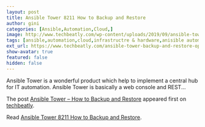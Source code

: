 ```yaml
---
layout: post
title: Ansible Tower 8211 How to Backup and Restore
author: gini
categories: [Ansible,Automation,Cloud,]
image: http://www.techbeatly.com/wp-content/uploads/2019/09/ansible-tower-backup-and-restore-operations-1.jpg
tags: [ansible,automation,cloud,infrastructre & hardware,anisible automation,ansible tower,ansible tower – backup and restore operations,backup ansible,how to backup ansible tower,how to restore ansible tower,]
ext_url: https://www.techbeatly.com/ansible-tower-backup-and-restore-operations/
show-avatar: true
featured: false
hidden: false
---
```


<p>Ansible Tower is a wonderful product which help to implement a central hub for IT automation. Ansible Tower is basically a web console and REST&#46;&#46;&#46;</p>
<p>The post <a href="https://www.techbeatly.com/ansible-tower-backup-and-restore-operations/" rel="nofollow">Ansible Tower &#8211; How to Backup and Restore</a> appeared first on <a href="https://www.techbeatly.com" rel="nofollow">techbeatly</a>.</p>

Read [Ansible Tower 8211 How to Backup and Restore](https://www.techbeatly.com/ansible-tower-backup-and-restore-operations/).